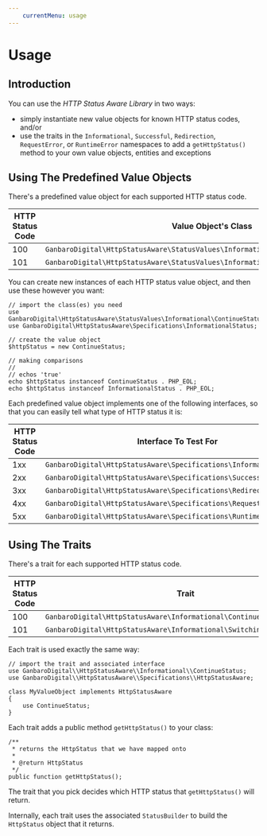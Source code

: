 ```yaml
---
    currentMenu: usage
---
```


# Usage

## Introduction

You can use the _HTTP Status Aware Library_ in two ways:

* simply instantiate new value objects for known HTTP status codes, and/or
* use the traits in the `Informational`, `Successful`, `Redirection`, `RequestError`, or `RuntimeError` namespaces to add a `getHttpStatus()` method to your own value objects, entities and exceptions

## Using The Predefined Value Objects

There's a predefined value object for each supported HTTP status code.

HTTP Status Code | Value Object's Class
-----------------|--------------------
100 | `GanbaroDigital\HttpStatusAware\StatusValues\Informational\ContinueStatus`
101 | `GanbaroDigital\HttpStatusAware\StatusValues\Informational\SwitchingProtocolsStatus`

You can create new instances of each HTTP status value object, and then use these however you want:

    // import the class(es) you need
    use GanbaroDigital\HttpStatusAware\StatusValues\Informational\ContinueStatus;
    use GanbaroDigital\HttpStatusAware\Specifications\InformationalStatus;

    // create the value object
    $httpStatus = new ContinueStatus;

    // making comparisons
    //
    // echos 'true'
    echo $httpStatus instanceof ContinueStatus . PHP_EOL;
    echo $httpStatus instanceof InformationalStatus . PHP_EOL;

Each predefined value object implements one of the following interfaces, so that you can easily tell what type of HTTP status it is:

HTTP Status Code | Interface To Test For
-----------------|----------------------
1xx | `GanbaroDigital\HttpStatusAware\Specifications\InformationalStatus`
2xx | `GanbaroDigital\HttpStatusAware\Specifications\SuccessfulStatus`
3xx | `GanbaroDigital\HttpStatusAware\Specifications\RedirectStatus`
4xx | `GanbaroDigital\HttpStatusAware\Specifications\RequestErrorStatus`
5xx | `GanbaroDigital\HttpStatusAware\Specifications\RuntimeErrorStatus`

## Using The Traits

There's a trait for each supported HTTP status code.

HTTP Status Code | Trait
-----------------|------
100 | `GanbaroDigital\HttpStatusAware\Informational\ContinueStatus`
101 | `GanbaroDigital\HttpStatusAware\Informational\SwitchingProtocolsStatus`

Each trait is used exactly the same way:

    // import the trait and associated interface
    use GanbaroDigital\\HttpStatusAware\\Informational\\ContinueStatus;
    use GanbaroDigital\\HttpStatusAware\\Specifications\\HttpStatusAware;

    class MyValueObject implements HttpStatusAware
    {
        use ContinueStatus;
    }

Each trait adds a public method `getHttpStatus()` to your class:

    /**
     * returns the HttpStatus that we have mapped onto
     *
     * @return HttpStatus
     */
    public function getHttpStatus();

The trait that you pick decides which HTTP status that `getHttpStatus()` will return.

Internally, each trait uses the associated `StatusBuilder` to build the `HttpStatus` object that it returns.
